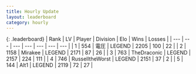 ```yaml
---
title: Hourly Update
layout: leaderboard
category: hourly
---
```


{: .leaderboard}
| Rank | LV | Player | Division | Elo | Wins | Losses |
| --- | --- | --- | --- | --- | --- | --- |
| <span data-change="0">1</span> | 554 | <span title="ID: 407707">電圧</span> | LEGEND | <span data-change="0">2205</span> | <span data-change="0">100</span> | <span data-change="0">22</span> |
| <span data-change="0">2</span> | 1158 | <span title="ID: 416373">Mirakee</span> | LEGEND | <span data-change="0">2171</span> | <span data-change="0">87</span> | <span data-change="0">26</span> |
| <span data-change="0">3</span> | 763 | <span title="ID: 544310">TheDraconic</span> | LEGEND | <span data-change="0">2157</span> | <span data-change="0">224</span> | <span data-change="0">111</span> |
| <span data-change="0">4</span> | 746 | <span title="ID: 388751">RusselltheWorst</span> | LEGEND | <span data-change="0">2151</span> | <span data-change="0">37</span> | <span data-change="0">2</span> |
| <span data-change="0">5</span> | 144 | <span title="ID: 443550">Alt1</span> | LEGEND | <span data-change="0">2119</span> | <span data-change="0">72</span> | <span data-change="0">27</span> |